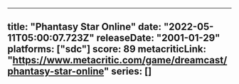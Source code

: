 
---
title: "Phantasy Star Online"
date: "2022-05-11T05:00:07.723Z"
releaseDate: "2001-01-29"
platforms: ["sdc"]
score: 89
metacriticLink: "https://www.metacritic.com/game/dreamcast/phantasy-star-online"
series: []
---

